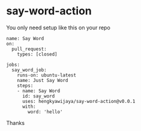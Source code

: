 # say-word-action
You only need setup like this on your repo

```
name: Say Word
on:
  pull_request:
    types: [closed]

jobs:
  say_word_job:
    runs-on: ubuntu-latest
    name: Just Say Word
    steps:
    - name: Say Word
      id: say_word
      uses: hengkyawijaya/say-word-action@v0.0.1
      with:
        word: 'hello'
```

Thanks
